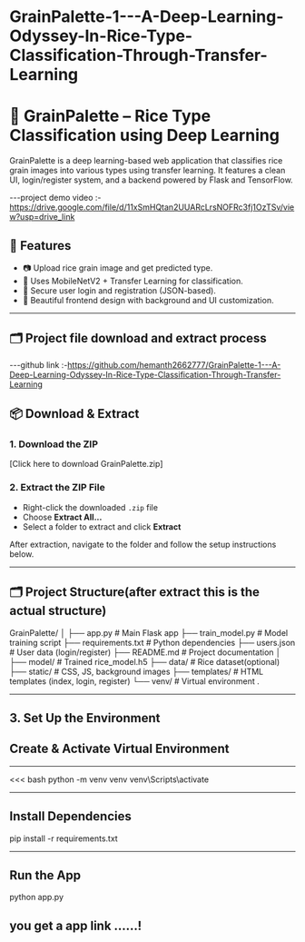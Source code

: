 # GrainPalette-1---A-Deep-Learning-Odyssey-In-Rice-Type-Classification-Through-Transfer-Learning

# 🌾 GrainPalette – Rice Type Classification using Deep Learning

GrainPalette is a deep learning-based web application that classifies rice grain images into various types using transfer learning. It features a clean UI, login/register system, and a backend powered by Flask and TensorFlow.

---project demo video :- https://drive.google.com/file/d/11xSmHQtan2UUARcLrsNOFRc3fj1OzTSv/view?usp=drive_link

## 🚀 Features

- 📷 Upload rice grain image and get predicted type.
- 🧠 Uses MobileNetV2 + Transfer Learning for classification.
- 🔐 Secure user login and registration (JSON-based).
- 🎨 Beautiful frontend design with background and UI customization.

---


## 🗂️ Project file download and extract process

---github link :-https://github.com/hemanth2662777/GrainPalette-1---A-Deep-Learning-Odyssey-In-Rice-Type-Classification-Through-Transfer-Learning

## 📦 Download & Extract

### 1. Download the ZIP
[Click here to download GrainPalette.zip]
### 2. Extract the ZIP File

- Right-click the downloaded `.zip` file
- Choose **Extract All...**
- Select a folder to extract and click **Extract**

After extraction, navigate to the folder and follow the setup instructions below.

---
## 🗂️ Project Structure(after extract this is the actual structure)

GrainPalette/
│
├── app.py # Main Flask app
├── train_model.py # Model training script
├── requirements.txt # Python dependencies
├── users.json # User data (login/register)
├── README.md # Project documentation
│
├── model/ # Trained rice_model.h5
├── data/ # Rice dataset(optional)
├── static/ # CSS, JS, background images
├── templates/ # HTML templates (index, login, register)
└── venv/ # Virtual environment .

---
## 3. Set Up the Environment

## Create & Activate Virtual Environment

---
<<< bash
python -m venv venv
venv\Scripts\activate

---


## Install Dependencies


pip install -r requirements.txt

---

## Run the App

python app.py

## you get a app link ......!
